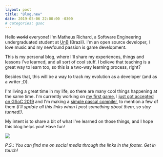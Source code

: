 ```yaml
---
layout: post
title: "Blog.new"
date: 2019-05-06 22:00:00 -0300
# categories: gsoc
---
```


Hello ~~world~~ everyone! I'm Matheus Richard, a Software Engineering undergraduated student at [UnB][unb-link] (Brazil). I'm an open source developer, I love music and my newfound passion is game development.

This is my personal blog, where I'll share my experiences, things and lessons I've learned, and all sort of cool stuff. I believe that teaching is a great way to learn too, so this is a two-way learning process, right?

Besides that, this will be a way to track my evolution as a developer (and as a writer ;D).

I'm living a great time in my life, so there are many cool things happening at the same time. I'm currently working on [my first game][game-link], I [just got accepted on GSoC 2019][gsoc-link] and I'm making a [simple pascal compiler][compiler-link], to mention a few of them _(I'll update all this links when I post something about them, so stay tunned!)_.

My intent is to share a bit of what I've learned on those things, and I hope this blog helps you! Have fun!

<img style="display: block; margin: 0 auto;" src="https://media.giphy.com/media/l1J3CbFgn5o7DGRuE/giphy.gif">

_P.S.: You can find me on social media through the links in the footer. Get in touch!_

[unb-link]: https://www.unb.br/
[game-link]: #!
[gsoc-link]: #!
[compiler-link]: #!

